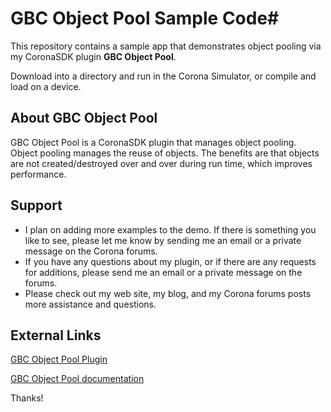 # GBC Object Pool Sample Code#

This repository contains a sample app that demonstrates object pooling via my CoronaSDK plugin **GBC Object Pool**.

Download into a directory and run in the Corona Simulator, or compile and load on a device.

## About GBC Object Pool ##

GBC Object Pool is a CoronaSDK plugin that manages object pooling.  Object pooling manages the reuse of objects.  The benefits are that objects are not created/destroyed over and over during run time, which improves performance.

## Support ##

* I plan on adding more examples to the demo.  If there is something you like to see, please let me know by sending me an email or a private message on the Corona forums.
* If you have any questions about my plugin, or if there are any requests for additions, please send me an email or a private message on the forums.
* Please check out my web site, my blog, and my Corona forums posts more assistance and questions.

## External Links ##

[GBC Object Pool Plugin](https://marketplace.coronalabs.com/plugin/gbc-object-pool)

[GBC Object Pool documentation](http://gamesbycandlelight.com/gbc-pool/)

Thanks!